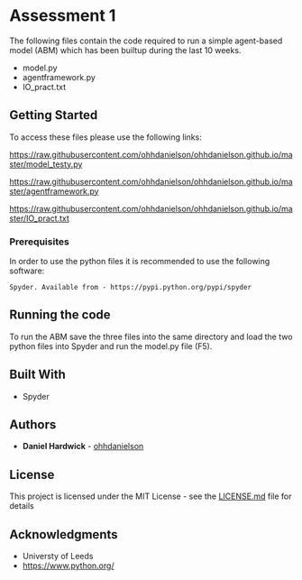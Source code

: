 # Assessment 1 

The following files contain the code required to run a simple agent-based model (ABM) which has been builtup during the last 10 weeks. 

* model.py
* agentframework.py
* IO_pract.txt

## Getting Started

To access these files please use the following links:

https://raw.githubusercontent.com/ohhdanielson/ohhdanielson.github.io/master/model_testy.py

https://raw.githubusercontent.com/ohhdanielson/ohhdanielson.github.io/master/agentframework.py

https://raw.githubusercontent.com/ohhdanielson/ohhdanielson.github.io/master/IO_pract.txt

### Prerequisites

In order to use the python files it is recommended to use the following software:

```
Spyder. Available from - https://pypi.python.org/pypi/spyder
```

## Running the code

To run the ABM save the three files into the same directory and load the two python files into Spyder and run the model.py file (F5). 

## Built With

* Spyder 

## Authors

* **Daniel Hardwick** - [ohhdanielson](https://github.com/ohhdanielson)

## License

This project is licensed under the MIT License - see the [LICENSE.md](LICENSE.md) file for details

## Acknowledgments

* Universty of Leeds
* https://www.python.org/

